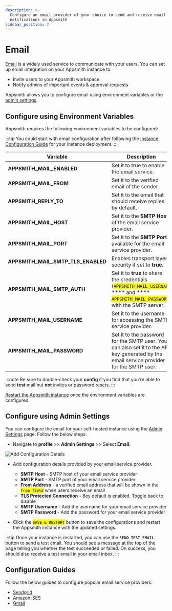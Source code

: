 ```yaml
---
description: >-
  Configure an email provider of your choice to send and receive email
  notifications in Appsmith
sidebar_position: 2
---
```


# Email

[Email](https://en.wikipedia.org/wiki/Email) is a widely used service to communicate with your users. You can set up email integration on your Appsmith instance to:

* Invite users to your Appsmith workspace
* Notify admins of important events & approval requests

Appsmith allows you to configure email using environment variables or the [admin settings](../admin-settings.md#using-the-admin-settings-ui).

<YoutubeEmbed videoId="NOAofPbmJWw" /> 
 
## Configure using Environment Variables

Appsmith requires the following environment variables to be configured:

:::tip
You could start with email configuration after following the [Instance Configuration Guide](../) for your instance deployment.
:::

| Variable                               | Description                                                                                                                                                                                             |
| -------------------------------------- | ------------------------------------------------------------------------------------------------------------------------------------------------------------------------------------------------------- |
| **APPSMITH\_MAIL\_ENABLED**            | Set it to true to enable the email service.                                                                                                                                                             |
| **APPSMITH\_MAIL\_FROM**               | Set it to the verified email of the sender.                                                                                                                                                             |
| **APPSMITH\_REPLY\_TO**                | Set it to the email that should receive replies by default.                                                                                                                                             |
| **APPSMITH\_MAIL\_HOST**               | Set it to the **SMTP Host** of the email service provider.                                                                                                                                              |
| **APPSMITH\_MAIL\_PORT**               | Set it to the **SMTP Port** available for the email service provider.                                                                                                                                   |
| **APPSMITH\_MAIL\_SMTP\_TLS\_ENABLED** | Enables transport layer security if set to **true.**                                                                                                                                                    |
| **APPSMITH\_MAIL\_SMTP\_AUTH**         | Set it to **true** to share the credentials (<mark >`APPSMITH_MAIL_USERNAME`</mark> **** and **** <mark>`APPSMITH_MAIL_PASSWORD`</mark>**)** with the SMTP server. |
| **APPSMITH\_MAIL\_USERNAME**           | Set it to the username for accessing the SMTP service provider.                                                                                                                                         |
| **APPSMITH\_MAIL\_PASSWORD**           | Set it to the password for the SMTP user. You can also set it to the API key generated by the email service provider for the SMTP user.                                                                 |

:::note
Be sure to double-check your **config** if you find that you're able to send **test** mail but **not** invites or password resets.
:::

[Restart the Appsmith instance](../) once the environment variables are configured.

## Configure using Admin Settings

You can configure the email for your self-hosted instance using the [Admin Settings](../admin-settings.md#using-the-admin-settings-ui) page. Follow the below steps:

* Navigate to **profile** >> **Admin Settings** >> Select **Email.**

![Add Configuration Details](</img/Instance_Configuration__Email__Configure_using_Admin_Settings.png>)

*   Add configuration details provided by your email service provider.

    * **SMTP Host** - SMTP host of your email service provider
    * **SMTP Port** - SMTP port of your email service provider
    * **From Address** - a verified email address that will be shown in the <mark >`from field`</mark> when users receive an email
    * **TLS Protected Connection** - Bey default is enabled. Toggle back to disable
    * **SMTP Username** - Add the username for your email service provider
    * **SMTP Password** - Add the password for your email service provider


* Click the <mark >`SAVE & RESTART`</mark> button to save the configurations and restart the Appsmith instance with the updated settings.

:::tip
Once your instance is restarted, you can use the **`SEND TEST EMAIL`** button to send a test email. You should see a message at the top of the page telling you whether the test succeeded or failed. On success, you should also receive a test email in your email inbox.
:::

## Configuration Guides

Follow the below guides to configure popular email service providers:


* [Sendgrid](sendgrid.md)
* [Amazon-SES](amazon-ses.md)
* [Gmail](gmail.md)

